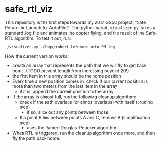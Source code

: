 # safe_rtl_viz

This repository is the first steps towards my 2017 GSoC project, "Safe Return-to-Launch for ArduPilot". The python script, `visualizer.py`, takes a standard .log file and animates the copter flying, and the result of the Safe-RTL algorithm. To test it out, run:

`./visualizer.py ./logs/robert_lefebvre_octo_PM.log`

How the current version works:

- create an array that represents the path that we will fly to get back home. (TODO prevent length from increasing beyond 20!)
- the first item in this array should be the home position
- Every time a new position comes in, check if our current position is more than two meters from the last item in the array
    - if it is, append the current position to the array
- If the array is almost full, run the following cleanup algorithm:
    - check if the path overlaps (or almost overlaps) with itself (pruning step)
        - if so, slice out any points between those.
    - If a point B lies between points A and C, remove B (simplification step)
        - uses the Ramer–Douglas–Peucker algorithm
- When RTL is triggered, run the cleanup algorithm once more, and then fly the path back home.
